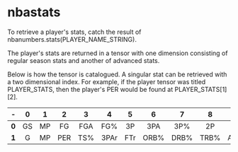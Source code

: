 # nbastats
To retrieve a player's stats, catch the result of nbanumbers.stats(PLAYER_NAME_STRING).

The player's stats are returned in a tensor with one dimension consisting of regular season stats and another of advanced stats.

Below is how the tensor is catalogued. 
A singular stat can be retrieved with a two dimensional index. For example, if the player tensor was titled PLAYER_STATS, then the player's PER would be found at PLAYER_STATS[1][2].

|  -  |  0  |  1  |  2  |  3  |  4  |  5  |  6  |  7  |  8  |  9  |  10  |  11  |  12  |  13  |  14  |  15  |  16  |  17  |  18  |  19  |  20  |  21  |  22  |  23  |
|:---:|:---:|:---:|:---:|:---:|:---:|:---:|:---:|:---:|:---:|:---:|:----:|:----:|:----:|:----:|:----:|:----:|:----:|:----:|:----:|:----:|:----:|:----:|:----:|:----:|
|  **0**  | GS | MP | FG | FGA | FG% | 3P | 3PA | 3P% | 2P | 2PA | 2P% | eFG% | FT | FTA | FT% | ORB | DRB | TRB | AST | STL | BLK | TOV | PF | PTS |
|  **1**  | G | MP | PER | TS% | 3PAr | FTr | ORB% | DRB% | TRB% | AST% | STL% | BLK% | TOV% | USG% |  -  |OWS | DWS | WS | WS/48 |  -  | OBPM | DBPM | BPM | VORP | PF | PTS |